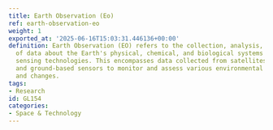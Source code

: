 ```yaml
---
title: Earth Observation (Eo)
ref: earth-observation-eo
weight: 1
exported_at: '2025-06-16T15:03:31.446136+00:00'
definition: Earth Observation (EO) refers to the collection, analysis, and interpretation
  of data about the Earth's physical, chemical, and biological systems through remote
  sensing technologies. This encompasses data collected from satellites, aircraft,
  and ground-based sensors to monitor and assess various environmental conditions
  and changes.
tags:
- Research
id: GL154
categories:
- Space & Technology
---
```


